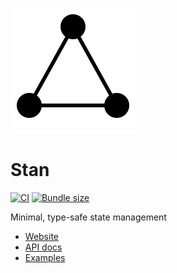 ![](packages/website/static/img/logo.svg)

# Stan

[![CI](https://github.com/rkrupinski/stan/actions/workflows/ci.yml/badge.svg)](https://github.com/rkrupinski/stan/actions/workflows/ci.yml)
[![Bundle size](https://badgen.net/bundlephobia/minzip/@rkrupinski/stan)](https://bundlephobia.com/package/@rkrupinski/stan)

Minimal, type-safe state management

- [Website](https://rkrupinski.github.io/stan)
- [API docs](https://rkrupinski.github.io/stan/docs/api)
- [Examples](https://rkrupinski.github.io/stan/docs/getting-started/examples)
